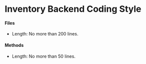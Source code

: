 # Inventory Backend Coding Style

#### Files
- Length: No more than 200 lines.


#### Methods
- Length: No more than 50 lines.
